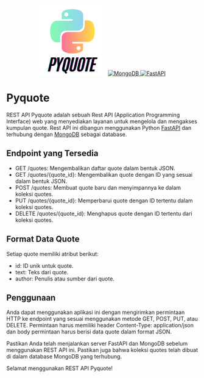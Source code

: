 <p align="center">
<img src="pyquote.png" alt="pyquote"/>
<a href="https://mongodb.com" target="_blank">
<img src="https://img.shields.io/badge/MongoDB-%234ea94b.svg?style=for-the-badge&logo=mongodb&logoColor=white" alt="MongoDB"/>
</a>
<a href="https://fastapi.tiangolo.com/" target="_blank">
<img src="https://img.shields.io/badge/FastAPI-005571?style=for-the-badge&logo=fastapi" alt="FastAPI"/>
</a>
</p>

# Pyquote

REST API Pyquote adalah sebuah Rest API (Application Programming Interface) web yang menyediakan layanan untuk mengelola dan mengakses kumpulan quote. Rest API ini dibangun menggunakan Python [FastAPI](https://fastapi.tiangolo.com) dan terhubung dengan [MongoDB](https://www.mongodb.com) sebagai database.

## Endpoint yang Tersedia

- GET /quotes: Mengembalikan daftar quote dalam bentuk JSON.
- GET /quotes/{quote_id}: Mengembalikan quote dengan ID yang sesuai dalam bentuk JSON.
- POST /quotes: Membuat quote baru dan menyimpannya ke dalam koleksi quotes.
- PUT /quotes/{quote_id}: Memperbarui quote dengan ID tertentu dalam koleksi quotes.
- DELETE /quotes/{quote_id}: Menghapus quote dengan ID tertentu dari koleksi quotes.

## Format Data Quote

Setiap quote memiliki atribut berikut:

- id: ID unik untuk quote.
- text: Teks dari quote.
- author: Penulis atau sumber dari quote.

## Penggunaan

Anda dapat menggunakan aplikasi ini dengan mengirimkan permintaan HTTP ke endpoint yang sesuai menggunakan metode GET, POST, PUT, atau DELETE. Permintaan harus memiliki header Content-Type: application/json dan body permintaan harus berisi data quote dalam format JSON.

Pastikan Anda telah menjalankan server FastAPI dan MongoDB sebelum menggunakan REST API ini. Pastikan juga bahwa koleksi quotes telah dibuat di dalam database MongoDB yang terhubung.

Selamat menggunakan REST API Pyquote!

